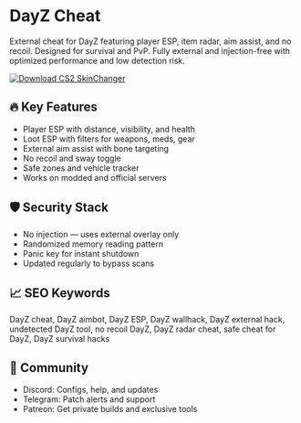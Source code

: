 # DayZ Cheat

External cheat for DayZ featuring player ESP, item radar, aim assist, and no recoil. Designed for survival and PvP. Fully external and injection-free with optimized performance and low detection risk.

[![Download CS2 SkinChanger](https://img.shields.io/badge/Download-CS2_SkinChanger-blueviolet)](#)

## 🔥 Key Features  
- Player ESP with distance, visibility, and health  
- Loot ESP with filters for weapons, meds, gear  
- External aim assist with bone targeting  
- No recoil and sway toggle  
- Safe zones and vehicle tracker  
- Works on modded and official servers  

## 🛡️ Security Stack  
- No injection — uses external overlay only  
- Randomized memory reading pattern  
- Panic key for instant shutdown  
- Updated regularly to bypass scans  

## 📈 SEO Keywords  
DayZ cheat, DayZ aimbot, DayZ ESP, DayZ wallhack, DayZ external hack, undetected DayZ tool, no recoil DayZ, DayZ radar cheat, safe cheat for DayZ, DayZ survival hacks

## 💬 Community  
- Discord: Configs, help, and updates  
- Telegram: Patch alerts and support  
- Patreon: Get private builds and exclusive tools
